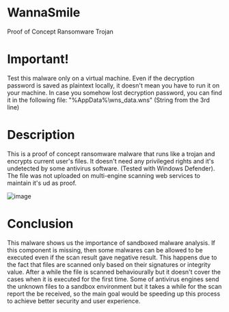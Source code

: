 # WannaSmile
  Proof of Concept Ransomware Trojan

# Important!
  Test this malware only on a virtual machine. Even if the decryption password is saved as plaintext locally, 
it doesn't mean you have to run it on your machine.
In case you somehow lost decryption password, you can find it in the following file:
"%AppData%\\wns_data.wns" (String from the 3rd line)

# Description
  This is a proof of concept ransomware malware that runs like a trojan and encrypts current user's files.
It doesn't need any privileged rights and it's undetected by some antivirus software. (Tested with Windows Defender).
The file was not uploaded on multi-engine scanning web services to maintain it's ud as proof.

![image](https://user-images.githubusercontent.com/25134231/111777743-5965b900-88bc-11eb-8b95-0533b842f091.png)

# Conclusion
  This malware shows us the importance of sandboxed malware analysis. If this component is missing, then some malwares
can be allowed to be executed even if the scan result gave negative result. This happens due to the fact that files are scanned only
based on their signatures or integrity value. After a while the file is scanned behaviourally but it doesn't cover the cases
when it is executed for the first time. Some of antivirus engines send the unknown files to a sandbox environment but it takes a while 
for the scan report the be received, so the main goal would be speeding up this process to achieve better security and user experience.
